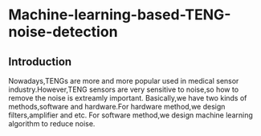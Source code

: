 # Machine-learning-based-TENG-noise-detection
## Introduction
Nowadays,TENGs are more and more popular used in medical sensor industry.However,TENG sensors are very sensitive to noise,so how to remove the noise is extreamly important. Basically,we have two kinds of methods,software and hardware.For hardware method,we design filters,amplifier and etc. For software method,we design machine learning algorithm to reduce noise.
